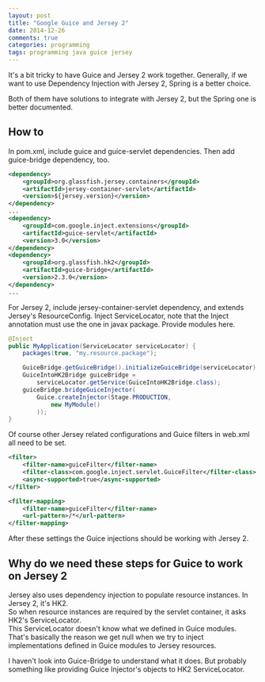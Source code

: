 ```yaml
---
layout: post
title: "Google Guice and Jersey 2"
date: 2014-12-26
comments: true
categories: programming
tags: programming java guice jersey
---
```


It's a bit tricky to have Guice and Jersey 2 work together.
Generally, if we want to use Dependency Injection with Jersey 2, Spring is a better
choice.

Both of them have solutions to integrate with Jersey 2, but the Spring
one is better documented.

How to
------

In pom.xml, include guice and guice-servlet dependencies. Then add
guice-bridge dependency, too.

```xml
<dependency>
    <groupId>org.glassfish.jersey.containers</groupId>
    <artifactId>jersey-container-servlet</artifactId>
    <version>${jersey.version}</version>
</dependency>
...
<dependency>
    <groupId>com.google.inject.extensions</groupId>
    <artifactId>guice-servlet</artifactId>
    <version>3.0</version>
</dependency>
<dependency>
    <groupId>org.glassfish.hk2</groupId>
    <artifactId>guice-bridge</artifactId>
    <version>2.3.0</version>
</dependency>
...
```

For Jersey 2, include jersey-container-servlet dependency, and extends
Jersey's ResourceConfig. Inject ServiceLocator, note that the Inject
annotation must use the one in javax package.
Provide modules here.

```java
@Inject
public MyApplication(ServiceLocator serviceLocator) {
    packages(true, "my.resource.package");

    GuiceBridge.getGuiceBridge().initializeGuiceBridge(serviceLocator);
    GuiceIntoHK2Bridge guiceBridge =
        serviceLocator.getService(GuiceIntoHK2Bridge.class);
    guiceBridge.bridgeGuiceInjector(
        Guice.createInjector(Stage.PRODUCTION,
            new MyModule()
        ));
}
```

Of course other Jersey related configurations and Guice filters in
web.xml all need to be set.

```xml
<filter>
    <filter-name>guiceFilter</filter-name>
    <filter-class>com.google.inject.servlet.GuiceFilter</filter-class>
    <async-supported>true</async-supported>
</filter>

<filter-mapping>
    <filter-name>guiceFilter</filter-name>
    <url-pattern>/*</url-pattern>
</filter-mapping>
```

After these settings the Guice injections should be working with Jersey
2.  

Why do we need these steps for Guice to work on Jersey 2
--------------------------------------------------------

Jersey also uses dependency injection to populate resource instances. In Jersey 2, it's HK2.  
So when resource instances are required by the servlet container, it asks HK2's ServiceLocator.  
This ServiceLocator doesn't know what we defined in Guice modules.  
That's basically the reason we get null when we try to inject implementations defined in Guice modules to Jersey resources.  

I haven't look into Guice-Bridge to understand what it does. But probably something like providing Guice Injector's objects to HK2 ServiceLocator.  

